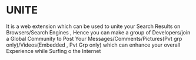 # UNITE
It is a web extension which  can be used to unite your Search Results on Browsers/Search Engines , Hence you can make a group of Developers/join a Global Community to Post Your Messages/Comments/Pictures(Pvt grp only)/Videos(Embedded , Pvt Grp only) which can enhance your overall Experience while Surfing o the Internet
